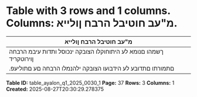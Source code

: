 # Table with 3 rows and 1 columns. Columns: מ"עב חוטיבל הרבח ןולייא.

| מ"עב חוטיבל הרבח ןולייא |
|---|
| ךשמהו םנומא לע היתוחוקלו הצובקה ינכוסל ותדות עיבמ הרבחה ןוירוטקריד |
| .םתמורתו םתדובע לע הידבועו הצובקה ילהנמלו הרבחה םע םתוליעפ |

**Table ID:** table_ayalon_q1_2025_0030_1
**Page:** 37
**Rows:** 3
**Columns:** 1
**Created:** 2025-08-27T20:30:29.278375
